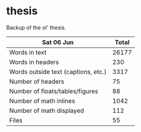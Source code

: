 thesis
======
Backup of the ol' thesis.

Sat 06 Jun | Total
---|---
Words in text| 26177
Words in headers| 230
Words outside text (captions, etc.)| 3317
Number of headers| 75
Number of floats/tables/figures| 88
Number of math inlines| 1042
Number of math displayed| 112
Files| 55

